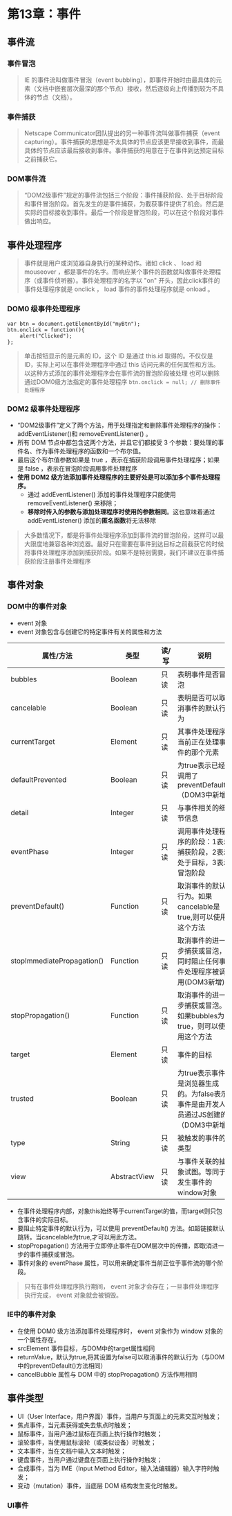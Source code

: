 # 第13章：事件

## 事件流

### 事件冒泡

> IE 的事件流叫做事件冒泡（event bubbling），即事件开始时由最具体的元素（文档中嵌套层次最深的那个节点）接收，然后逐级向上传播到较为不具体的节点（文档）。

### 事件捕获

> Netscape Communicator团队提出的另一种事件流叫做事件捕获（event capturing）。事件捕获的思想是不太具体的节点应该更早接收到事件，而最具体的节点应该最后接收到事件。事件捕获的用意在于在事件到达预定目标之前捕获它。

### DOM事件流

> “DOM2级事件”规定的事件流包括三个阶段：事件捕获阶段、处于目标阶段和事件冒泡阶段。首先发生的是事件捕获，为截获事件提供了机会。然后是实际的目标接收到事件。最后一个阶段是冒泡阶段，可以在这个阶段对事件做出响应。

## 事件处理程序

> 事件就是用户或浏览器自身执行的某种动作。诸如 click 、 load 和 mouseover ，都是事件的名字。而响应某个事件的函数就叫做事件处理程序（或事件侦听器）。事件处理程序的名字以 "on" 开头，因此click事件的事件处理程序就是 onclick ， load 事件的事件处理程序就是 onload 。

### DOM0 级事件处理程序

```
var btn = document.getElementById("myBtn");
btn.onclick = function(){
    alert("Clicked");
}; 
```
> 单击按钮显示的是元素的 ID，这个 ID 是通过 this.id 取得的。不仅仅是 ID，实际上可以在事件处理程序中通过 this 访问元素的任何属性和方法。以这种方式添加的事件处理程序会在事件流的冒泡阶段被处理
> 也可以删除通过DOM0级方法指定的事件处理程序 `btn.onclick = null; // 删除事件处理程序`

### DOM2 级事件处理程序

- “DOM2级事件”定义了两个方法，用于处理指定和删除事件处理程序的操作： addEventListener()和 removeEventListener() 。
- 所有 DOM 节点中都包含这两个方法，并且它们都接受 3 个参数：要处理的事件名、作为事件处理程序的函数和一个布尔值。
- 最后这个布尔值参数如果是 true ，表示在捕获阶段调用事件处理程序；如果是 false ，表示在冒泡阶段调用事件处理程序
- **使用 DOM2 级方法添加事件处理程序的主要好处是可以添加多个事件处理程序。**
    - 通过 addEventListener() 添加的事件处理程序只能使用 removeEventListener() 来移除；
    - **移除时传入的参数与添加处理程序时使用的参数相同**。这也意味着通过 addEventListener() 添加的**匿名函数**将无法移除

> 大多数情况下，都是将事件处理程序添加到事件流的冒泡阶段，这样可以最大限度地兼容各种浏览器。最好只在需要在事件到达目标之前截获它的时候将事件处理程序添加到捕获阶段。如果不是特别需要，我们不建议在事件捕获阶段注册事件处理程序

## 事件对象

### DOM中的事件对象

- event 对象
- event 对象包含与创建它的特定事件有关的属性和方法

属性/方法|类型|读/写|说明
---|---|---|---
bubbles|Boolean|只读|表明事件是否冒泡
cancelable|Boolean|只读|表明是否可以取消事件的默认行为
currentTarget|Element|只读|其事件处理程序当前正在处理事件的那个元素
defaultPrevented|Boolean|只读|为true表示已经调用了 preventDefault() （DOM3中新增）
detail|Integer|只读|与事件相关的细节信息
eventPhase|Integer|只读|调用事件处理程序的阶段：1表示捕获阶段，2表示处于目标，3表示冒泡阶段
preventDefault()|Function|只读|取消事件的默认行为。如果cancelable是true,则可以使用这个方法
stopImmediatePropagation()|Function|只读|取消事件的进一步捕获或冒泡，同时阻止任何事件处理程序被调用(DOM3新增)
stopPropagation()|Function|只读|取消事件的进一步捕获或冒泡。如果bubbles为true，则可以使用这个方法
target|Element|只读|事件的目标
trusted|Boolean|只读|为true表示事件是浏览器生成的。为false表示事件是由开发人员通过JS创建的（DOM3中新增）
type|String|只读|被触发的事件的类型
view|AbstractView|只读|与事件关联的抽象试图。等同于发生事件的window对象

- 在事件处理程序内部，对象this始终等于currentTarget的值，而target则只包含事件的实际目标。
- 要阻止特定事件的默认行为，可以使用 preventDefault() 方法。如超链接默认跳转。当cancelable为true,才可以用此方法。
- stopPropagation() 方法用于立即停止事件在DOM层次中的传播，即取消进一步的事件捕获或冒泡。
- 事件对象的 eventPhase 属性，可以用来确定事件当前正位于事件流的哪个阶段。

> 只有在事件处理程序执行期间， event 对象才会存在；一旦事件处理程序执行完成， event 对象就会被销毁。

### IE中的事件对象

- 在使用 DOM0 级方法添加事件处理程序时， event 对象作为 window 对象的一个属性存在。
- srcElement 事件目标，与DOM中的target属性相同
- returnValue，默认为true,将其设置为false可以取消事件的默认行为（与DOM中的preventDefault()方法相同）
- cancelBubble 属性与 DOM 中的 stopPropagation() 方法作用相同

## 事件类型

- UI（User Interface，用户界面）事件，当用户与页面上的元素交互时触发；
- 焦点事件，当元素获得或失去焦点时触发；
- 鼠标事件，当用户通过鼠标在页面上执行操作时触发；
- 滚轮事件，当使用鼠标滚轮（或类似设备）时触发；
- 文本事件，当在文档中输入文本时触发；
- 键盘事件，当用户通过键盘在页面上执行操作时触发；
- 合成事件，当为 IME（Input Method Editor，输入法编辑器）输入字符时触发；
- 变动（mutation）事件，当底层 DOM 结构发生变化时触发。

### UI事件

































































































































































































